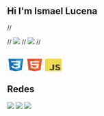 ## Hi I'm Ismael Lucena


//<div>
//  <img height="167em" src="https://github-readme-stats.vercel.app/api?username=Tairinx&show_icons=true&theme=swift&include_all_commits=true&count_private=true"/>
//  <img height="167em" src="https://github-readme-stats.vercel.app/api/top-langs/?username=Tairinx&layout=compact&langs_count=16&theme=swift%22"/>
//</div>
  
<div style="display: inline_block"><br>
  <img align="center" alt="Aly-CSS" height="30" width="40" src="https://github.com/devicons/devicon/blob/v2.16.0/icons/css3/css3-original.svg" />     
  <img align="center" alt="Aly-Html" height="30" width="40" src="https://github.com/devicons/devicon/blob/v2.16.0/icons/html5/html5-original.svg"/>
  <img align="center" alt="Aly-JS" height="30" width="40" src="https://github.com/devicons/devicon/blob/v2.16.0/icons/javascript/javascript-original.svg">
</div>
  
## Redes
  
<div>
  
  <a href="https://www.instagram.com/ismaellucen4/" target="_blank"><img src="https://img.shields.io/badge/-Instagram-%23E4405F?style=for-the-badge&logo=instagram&logoColor=white" target="_blank"></a>
  <a href = "mailto:ismael_jp110@hotmail.com"><img src="https://img.shields.io/badge/Hotmail-D14836?style=for-the-badge&logoColor=white" target="_blank"></a>
  <a href="https://www.linkedin.com/in/ismael-lucena-7893ab334/" target="_blank"><img src="https://img.shields.io/badge/-LinkedIn-%230077B5?style=for-the-badge&logo=linkedin&logoColor=white" target="_blank"></a>   
</div>
